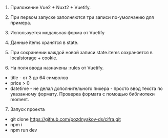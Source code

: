 1. Приложение Vue2 + Nuxt2 + Vuetify.

2. При первом запуске заполняются три записи по-умолчанию для примера.

3. Используется модальная форма от Vuetify <v-dialog>

4. Данные items хранятся в state.

5. При сохранении каждой новой записи state.items сохраняется в localstorage + cookie.

6. На поля ввода назначены :rules от Vuetify.

- title - от 3 до 64 символов
- price > 0
- datetime - не делал дополнительного пикера - просто ввод текста по указанному формату. Проверка формата с помощью библиотеки moment.

7. Запуск проекта

- git clone https://github.com/pozdnyakov-ds/cifra.git
- npm i
- npm run dev
